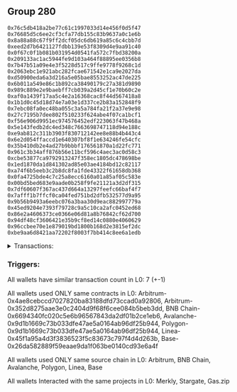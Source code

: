 ## Group 280

```0xc9b45ec2f4cf21b1b6eebe611a5689a276ab7470
0x76c5db418a2be77c61c1997033d14e456f0d5f47
0x76685d5c6ee2cf3cfa77db155c83b9637a0c1e6b
0x8a88a88c67f9ff2dcf05dc6db619a85c6c4cbb7d
0xeed2d7b6421127fdbb139e53f8309d4e9aa91c40
0x0f67c0f1b081b031954d0541fa572c7fbd38200a
0x209133ac1ac5944fe9d103a464f88895ee0356b8
0x7b47b51a09e4e3f5228d517c9ffe9778f9268c1d
0x2063ebc1e921abc282fcae671542e1ca9e2027da
0xd50900eda6a3d216a5e05bae8553252ac47de225
0x6b011a549e86c1b892ca38490179c27a381d9890
0x989c889e2e9baebff7cb039a2d45cf1e70b60c2e
0xaf0a1439f17aa5c4e2a16368cac8f44d567418a8
0x1b1d0c45d18d74e7a03e1d337ce2b83a152848f9
0x7ebc08fa0ec48ba055c3a5a784fa21f2a37e9e98
0x27c7195b7dee802f510233f624abe4f07ca1bcf1
0xf56e906d9951ec974576452edf223063f47b468a
0x5e143fedb2dc4ed348c7663698747118d94e188c
0xe9ab812c311b3903f830712142ee8e88b4b443c4
0x6e2d054ffaccd1e640307bf8f1e634246fe54cfc
0x35b410db2e4ad27b9bbbf176561870a1d22fc771
0x961c3b34aff876b56e11bcf596c4aec3ac0d58c3
0xcbe53877ca9792913247f358ec1805dc478698be
0x1ed1870da1d841302ad85e03ae4184bd12c82117
0xa74f6b5eeb3c2b8dc8fa1fde43322f61658db368
0x0fa4725bde4c7c25a8ecc6160a01a85af05c583e
0x00bd5bed683e9aade0b258f9fe21121a3d2df315
0x7df60607f367ac437d664a13297feefc66baf4f7
0x7afff1b7ffcf0ca04fed751bd2dfb532577d9a95
0x9b56b9493a6eebc076a3baa30d9eac882997779a
0x45ed9204e7393f79728c9a5c10ca2afc0452ed68
0x86e2a4606373ce0366e06d81a8b76842cf62d700
0x94df48cf3606421e35b9cf8ed14c0880e4060629
0x96ccbee70e1e879019bd1800b168d2e3815ef2dc
0xbe9aa6d8421aa72202f8003f7bb414c8ee6a1edb
```
<details>
<summary>Transactions:</summary>

Hashes: 

Wallet: 0xc9b45ec2f4cf21b1b6eebe611a5689a276ab7470

       Hash: 0x0b84de97edb6ef2c7709bb5bdb0a839f84753e969834abc644b70841ebfedb2d
         - source chain: Arbitrum
         - destination chain: Aptos
         - project: Merkly
         - contract: 0x4ae8cebccd7027820ba83188dfd73ccad0a92806
       Hash: 0x3995db66dd74969dd7a1255e5e8005ccd641019768c2aa4d5d951a39104aa0be
         - source chain: Arbitrum
         - destination chain: BNB Chain
         - project: Stargate
         - contract: 0x352d8275aae3e0c2404d9f68f6cee084b5beb3dd
         - value USD: 239.725526532
       Hash: 0x953741f7c8596f7c456a37a2690119a7911b8ad0feac88123776fcb4936c417c
         - source chain: BNB Chain
         - destination chain: Avalanche
         - project: Stargate
         - contract: 0x6694340fc020c5e6b96567843da2df01b2ce1eb6
         - value USD: 236.676534168
       Hash: 0x12faf5a5c83f25b5c759dad15e111599504be94020a324ec692a1c28140e5e12
         - source chain: Avalanche
         - destination chain: Polygon
         - project: Stargate
         - contract: 0x9d1b1669c73b033dfe47ae5a0164ab96df25b944
         - value USD: 233.696483711
       Hash: 0x179109533414acc1dce7991127a0bd0f4b06592fba46672cc0f0c039743f7340
         - source chain: Polygon
         - destination chain: Base
         - project: Stargate
         - contract: 0x9d1b1669c73b033dfe47ae5a0164ab96df25b944
         - value USD: 232.281449535
       Hash: 0x8014099acfdf176c67ce95c8cf487aa557f56af7005f5995f28512da41453723
         - source chain: Linea
         - destination chain: Base
         - project: Stargate
         - contract: 0x45f1a95a4d3f3836523f5c83673c797f4d4d263b
         - value USD: 43.435711846
       Hash: 0x138fcaa9ef1823e49fb0f8a6b11bc8bc77fee963311be3896177e3b4d40a41b3
         - source chain: Base
         - destination chain: Linea
         - project: Gas.zip
         - contract: 0x26da582889f59eaae9da1f063be0140cd93e6a4f
         - value USD: 2.112848142e-05
Wallet: 0x76c5db418a2be77c61c1997033d14e456f0d5f47

       Hash:0x3ca4e87145d55c2046fccbe70497b527bb9657d6845df08d2f9d8a0892589383
         - source chain: Arbitrum
         - destination chain: Aptos
         - project: Merkly
         - contract: 0x4ae8cebccd7027820ba83188dfd73ccad0a92806
       Hash:0x4a9d9bd0d9c89069c27eaf21eb2d78463c13ed92dc23314781cd60340e268dd3
         - source chain: Arbitrum
         - destination chain: BNB Chain
         - project: Stargate
         - contract: 0x352d8275aae3e0c2404d9f68f6cee084b5beb3dd
         - value USD: 242.813671685
       Hash:0x27d33d24b24afd288637fb9b478404ef7eaaca33206ed01e8038b9936ba34d79
         - source chain: BNB Chain
         - destination chain: Avalanche
         - project: Stargate
         - contract: 0x6694340fc020c5e6b96567843da2df01b2ce1eb6
         - value USD: 239.954105665
       Hash:0x7e7b544daa60bec21fdf24a8a51f2b743384ea67176b6f8d02947d8685a0ae6b
         - source chain: Avalanche
         - destination chain: Polygon
         - project: Stargate
         - contract: 0x9d1b1669c73b033dfe47ae5a0164ab96df25b944
         - value USD: 235.795824771
       Hash:0xcaf7949af43506a02ca3f8934af4055b2d51394d75ddab68873fe018b4374dd2
         - source chain: Polygon
         - destination chain: Base
         - project: Stargate
         - contract: 0x9d1b1669c73b033dfe47ae5a0164ab96df25b944
         - value USD: 235.326067615
       Hash:0x899d10be41ee2a4c5e0f7973bb4f20743a6dcc32c3bdd6fa29546c3ae8ab57d5
         - source chain: Linea
         - destination chain: Base
         - project: Stargate
         - contract: 0x45f1a95a4d3f3836523f5c83673c797f4d4d263b
         - value USD: 43.462960636
       Hash:0x239b72a786b53c489c274372909d7d9d76cb5a2d2706e38df7464e2111cf6064
         - source chain: Base
         - destination chain: Metis
         - project: Gas.zip
         - contract: 0x26da582889f59eaae9da1f063be0140cd93e6a4f
         - value USD: 2.314889803e-06
Wallet: 0x76685d5c6ee2cf3cfa77db155c83b9637a0c1e6b

       Hash:0x0380b31d440e2997c0eae1ee706b27ab2768beac05f1787babab3d240771430b
         - source chain: Arbitrum
         - destination chain: Aptos
         - project: Merkly
         - contract: 0x4ae8cebccd7027820ba83188dfd73ccad0a92806
       Hash:0xf944f6c5e443e731eea8e9718cfca07ce15956771c01f2c0439612eade4b6447
         - source chain: Arbitrum
         - destination chain: BNB Chain
         - project: Stargate
         - contract: 0x352d8275aae3e0c2404d9f68f6cee084b5beb3dd
         - value USD: 239.819646297
       Hash:0xaf5f05073d560069c1ffe7ff818d1784e13954c3f66c1b9d41267d85146d9131
         - source chain: BNB Chain
         - destination chain: Avalanche
         - project: Stargate
         - contract: 0x6694340fc020c5e6b96567843da2df01b2ce1eb6
         - value USD: 236.658604713
       Hash:0xae818a515e8ddc1cfa79fc9591081b597725a22c279ebb625b1682b34f5dc3f0
         - source chain: Avalanche
         - destination chain: Polygon
         - project: Stargate
         - contract: 0x9d1b1669c73b033dfe47ae5a0164ab96df25b944
         - value USD: 232.570495999
       Hash:0x57fb7bcf89ac7d49121310db526a793e8302bb86f7acab0bd3b10cc7ced8df7e
         - source chain: Polygon
         - destination chain: Base
         - project: Stargate
         - contract: 0x9d1b1669c73b033dfe47ae5a0164ab96df25b944
         - value USD: 231.969260308
       Hash:0x937f9542b8f3ad51bce407e69f3d9c44d45e38e9ddfd412131cfa7bd1ac51baf
         - source chain: Linea
         - destination chain: Base
         - project: Stargate
         - contract: 0x45f1a95a4d3f3836523f5c83673c797f4d4d263b
         - value USD: 40.389291019
       Hash:0xc91219ccc17e0f65cd86e96870a697bde1d44f511bb4c1c4073a1eeaa53d2754
         - source chain: Base
         - destination chain: Kava
         - project: Gas.zip
         - contract: 0x26da582889f59eaae9da1f063be0140cd93e6a4f
         - value USD: 3.61947755e-08
Wallet: 0x8a88a88c67f9ff2dcf05dc6db619a85c6c4cbb7d

       Hash:0x12cd0b2664e193d76e7f921007d9f98cc00dcba7712c9eb25036ef63b0f388e8
         - source chain: Arbitrum
         - destination chain: Aptos
         - project: Merkly
         - contract: 0x4ae8cebccd7027820ba83188dfd73ccad0a92806
       Hash:0xb047e87b1f09f731161a48a6239d693a261b06090caef7b5c09887cbc39495b9
         - source chain: Arbitrum
         - destination chain: BNB Chain
         - project: Stargate
         - contract: 0x352d8275aae3e0c2404d9f68f6cee084b5beb3dd
         - value USD: 259.212340544
       Hash:0xbac1f5b9e7c8add4c7c4a3eadd73e96ed825d11d28128e9485cc544721bad026
         - source chain: BNB Chain
         - destination chain: Avalanche
         - project: Stargate
         - contract: 0x6694340fc020c5e6b96567843da2df01b2ce1eb6
         - value USD: 256.055430845
       Hash:0xa0e989f9a741dc8793b720ca64ee3b7e637e30f407bb61efc8276f4b48423918
         - source chain: Avalanche
         - destination chain: Polygon
         - project: Stargate
         - contract: 0x9d1b1669c73b033dfe47ae5a0164ab96df25b944
         - value USD: 251.833124441
       Hash:0xf9e053d226185f373ae88997958156c8046e5cb459a82443c7d448d25a37b4ff
         - source chain: Polygon
         - destination chain: Base
         - project: Stargate
         - contract: 0x9d1b1669c73b033dfe47ae5a0164ab96df25b944
         - value USD: 251.541326465
       Hash:0xf97710557833fcb42f0dabf45027d766ebeae02a280d053f41bf5d268955c123
         - source chain: Linea
         - destination chain: Base
         - project: Stargate
         - contract: 0x45f1a95a4d3f3836523f5c83673c797f4d4d263b
         - value USD: 43.080785714
       Hash:0x67ec4ebc1786c60380d9f85087227da2b63961c21ef7df86b54e42d6e04a3f4c
         - source chain: Base
         - destination chain: Arbitrum
         - project: Gas.zip
         - contract: 0x26da582889f59eaae9da1f063be0140cd93e6a4f
         - value USD: 2.277914403e-05
Wallet: 0xeed2d7b6421127fdbb139e53f8309d4e9aa91c40

       Hash:0x870a66abfa29329768ff51b556564bc6ff5e1c92e018344c26caee1033f32575
         - source chain: Arbitrum
         - destination chain: Aptos
         - project: Merkly
         - contract: 0x4ae8cebccd7027820ba83188dfd73ccad0a92806
       Hash:0x6228d0c3bfae943924e9d7fad771b94465c3be5227b01d86168985b94c21c728
         - source chain: Arbitrum
         - destination chain: BNB Chain
         - project: Stargate
         - contract: 0x352d8275aae3e0c2404d9f68f6cee084b5beb3dd
         - value USD: 252.868723767
       Hash:0xd84c70a726bf3d079cc1c37523209749a68021703459939e8da2936f26c2ca76
         - source chain: BNB Chain
         - destination chain: Avalanche
         - project: Stargate
         - contract: 0x6694340fc020c5e6b96567843da2df01b2ce1eb6
         - value USD: 250.871275682
       Hash:0xe33a7df7c3f770d4b1818870d0767c985f668e05b79773fd3c4c90e8d034f3ba
         - source chain: Avalanche
         - destination chain: Polygon
         - project: Stargate
         - contract: 0x9d1b1669c73b033dfe47ae5a0164ab96df25b944
         - value USD: 246.097182433
       Hash:0x1af5dbb91b953859c5a1f8752b24d0e8fd6bdade64f0653db2b55c0f5b759ba1
         - source chain: Polygon
         - destination chain: Base
         - project: Stargate
         - contract: 0x9d1b1669c73b033dfe47ae5a0164ab96df25b944
         - value USD: 246.138025463
       Hash:0x6ced1e027651c30e2242a1ea36dad33f89bf7d59a55d0f410f2716a95ccda113
         - source chain: Linea
         - destination chain: Base
         - project: Stargate
         - contract: 0x45f1a95a4d3f3836523f5c83673c797f4d4d263b
         - value USD: 43.480759967
       Hash:0xb61e422cbf841b5187e870dff5075e747095b85dbc4f6cd10a0bc5e102e335bb
         - source chain: Base
         - destination chain: Kava
         - project: Gas.zip
         - contract: 0x26da582889f59eaae9da1f063be0140cd93e6a4f
         - value USD: 3.909761464e-08
Wallet: 0x0f67c0f1b081b031954d0541fa572c7fbd38200a

       Hash:0x7f8ef818d106cbaa6c29200f6270220f49a920f618b16ee1cf0033056a1f1690
         - source chain: Arbitrum
         - destination chain: Aptos
         - project: Merkly
         - contract: 0x4ae8cebccd7027820ba83188dfd73ccad0a92806
       Hash:0xdaaa02f27f59b5fd83bdee379fbaff2a6e7bc7d26935737bcc535cd3db3d8139
         - source chain: Arbitrum
         - destination chain: BNB Chain
         - project: Stargate
         - contract: 0x352d8275aae3e0c2404d9f68f6cee084b5beb3dd
         - value USD: 242.664223282
       Hash:0x316f0c695e3b71b33fd62c913a1f5e502a94db36db1e7f5282e129efbcc451e5
         - source chain: BNB Chain
         - destination chain: Avalanche
         - project: Stargate
         - contract: 0x6694340fc020c5e6b96567843da2df01b2ce1eb6
         - value USD: 241.092709525
       Hash:0xa219acd29e4bcda100777f5a2dc9e006d3bda3a9763e49622e3272e3c74ce172
         - source chain: Avalanche
         - destination chain: Polygon
         - project: Stargate
         - contract: 0x9d1b1669c73b033dfe47ae5a0164ab96df25b944
         - value USD: 236.659217037
       Hash:0xe8fc3bad593772bbe28d9c93ff186cad7e174e4093bbd226a0d76ba7103a978c
         - source chain: Polygon
         - destination chain: Base
         - project: Stargate
         - contract: 0x9d1b1669c73b033dfe47ae5a0164ab96df25b944
         - value USD: 236.94721024
       Hash:0xd3556918176c614e2c76fa368226007ddf26ee4e9c9b69b18343eeb072478d75
         - source chain: Linea
         - destination chain: Base
         - project: Stargate
         - contract: 0x45f1a95a4d3f3836523f5c83673c797f4d4d263b
         - value USD: 43.671729967
       Hash:0x40297a68ce8a02f2dcb9580e2a8239c419c39e5540647236665ff05572a91eab
         - source chain: Base
         - destination chain: Scroll
         - project: Gas.zip
         - contract: 0x26da582889f59eaae9da1f063be0140cd93e6a4f
         - value USD: 0.0001059725396
Wallet: 0x209133ac1ac5944fe9d103a464f88895ee0356b8

       Hash:0x86dcffda8b8af7bc3d4e4a8fac93953323825f8706eac325c395e37e5a1282d8
         - source chain: Arbitrum
         - destination chain: Aptos
         - project: Merkly
         - contract: 0x4ae8cebccd7027820ba83188dfd73ccad0a92806
       Hash:0x70425a2059a7f8d29bee57180784017cd1260cd5eee49b578f7fa91d5474ecdf
         - source chain: Arbitrum
         - destination chain: BNB Chain
         - project: Stargate
         - contract: 0x352d8275aae3e0c2404d9f68f6cee084b5beb3dd
         - value USD: 259.055091729
       Hash:0x41723c0c9cb5e4f77d21c71020971086a30451f78674c3d87b586158d72fefff
         - source chain: BNB Chain
         - destination chain: Avalanche
         - project: Stargate
         - contract: 0x6694340fc020c5e6b96567843da2df01b2ce1eb6
         - value USD: 257.541848727
       Hash:0xe45f90a471eaa6be9c52dc9db94c274acb8e8327f381f7d27a696cbecfd895f9
         - source chain: Avalanche
         - destination chain: Polygon
         - project: Stargate
         - contract: 0x9d1b1669c73b033dfe47ae5a0164ab96df25b944
         - value USD: 253.40802635
       Hash:0xb34858727c71211c3e052cde01761af72303006797d27e2ff63dd12bce96fc1c
         - source chain: Polygon
         - destination chain: Base
         - project: Stargate
         - contract: 0x9d1b1669c73b033dfe47ae5a0164ab96df25b944
         - value USD: 254.077344348
       Hash:0x10f81c7306e5024f7d88ab39d96dcc4ff1be55b21b1a35825884906c761d1fa9
         - source chain: Linea
         - destination chain: Base
         - project: Stargate
         - contract: 0x45f1a95a4d3f3836523f5c83673c797f4d4d263b
         - value USD: 40.139714279
       Hash:0xb98218ffd3a767cb668f7ace5bb440964508e9e4b3fdd48ff0d76c4f9183dccd
         - source chain: Base
         - destination chain: Scroll
         - project: Gas.zip
         - contract: 0x26da582889f59eaae9da1f063be0140cd93e6a4f
         - value USD: 4.288164037e-05
Wallet: 0x7b47b51a09e4e3f5228d517c9ffe9778f9268c1d

       Hash:0x7249c6955d5076fdc5feef15b4f5dd2281f944b8c9a1307305c37271bdf7bf84
         - source chain: Arbitrum
         - destination chain: Aptos
         - project: Merkly
         - contract: 0x4ae8cebccd7027820ba83188dfd73ccad0a92806
       Hash:0x7153a50dd9768f90de3827170ee7c617e1b6e6f8ab0a7929511dd7fd1951136f
         - source chain: Arbitrum
         - destination chain: BNB Chain
         - project: Stargate
         - contract: 0x352d8275aae3e0c2404d9f68f6cee084b5beb3dd
         - value USD: 248.713911603
       Hash:0xc0d00016b8993de83dc4968a658eb6ab9e10883ad6290782c47c03d65d9831fb
         - source chain: BNB Chain
         - destination chain: Avalanche
         - project: Stargate
         - contract: 0x6694340fc020c5e6b96567843da2df01b2ce1eb6
         - value USD: 247.561851931
       Hash:0x985db31a094273ed5375c8d758fc68cb966264ef630a62feb110a3a4883fb868
         - source chain: Avalanche
         - destination chain: Polygon
         - project: Stargate
         - contract: 0x9d1b1669c73b033dfe47ae5a0164ab96df25b944
         - value USD: 241.942756053
       Hash:0x2a6700570170c168983efd11c96b0a0727771561848c9dc560ecda27fd00cb2e
         - source chain: Polygon
         - destination chain: Base
         - project: Stargate
         - contract: 0x9d1b1669c73b033dfe47ae5a0164ab96df25b944
         - value USD: 242.763192314
       Hash:0x31f3839c9ccc52c27f4ee1cff9e9cce17caf50e50e7886e9e23f0f5e642b15e2
         - source chain: Linea
         - destination chain: Base
         - project: Stargate
         - contract: 0x45f1a95a4d3f3836523f5c83673c797f4d4d263b
         - value USD: 42.864861063
       Hash:0x92b3fd7256f6b8d82579c89e69ee38d1e3202a9f22aad30e3e48c9cd0718f5e1
         - source chain: Base
         - destination chain: Linea
         - project: Gas.zip
         - contract: 0x26da582889f59eaae9da1f063be0140cd93e6a4f
         - value USD: 7.388836494e-05
Wallet: 0x2063ebc1e921abc282fcae671542e1ca9e2027da

       Hash:0x94c9a9fc636c4d8bc2e3209eb176e16b62342a8f725b92f4ecb93abe34d009a8
         - source chain: Arbitrum
         - destination chain: Aptos
         - project: Merkly
         - contract: 0x4ae8cebccd7027820ba83188dfd73ccad0a92806
       Hash:0x7a6fd28a48096596546d88d4935f0cf2aa44a488e4c7eaa95226f8a1b2742f88
         - source chain: Arbitrum
         - destination chain: BNB Chain
         - project: Stargate
         - contract: 0x352d8275aae3e0c2404d9f68f6cee084b5beb3dd
         - value USD: 242.36648509
       Hash:0xba11e681258d77795748b7dd485ff15dd490a8465c9ecfadb063c4165d1e257c
         - source chain: BNB Chain
         - destination chain: Avalanche
         - project: Stargate
         - contract: 0x6694340fc020c5e6b96567843da2df01b2ce1eb6
         - value USD: 241.183441705
       Hash:0x809a278b2b779a95dcf81fee0221934c3ff4b8717b663f3345e296f8b7ab9d4a
         - source chain: Avalanche
         - destination chain: Polygon
         - project: Stargate
         - contract: 0x9d1b1669c73b033dfe47ae5a0164ab96df25b944
         - value USD: 236.545004422
       Hash:0xf7d0346c07a2e5a46b6f546abacfaa50d5b493caef1baafacd28d32d910dd2b8
         - source chain: Polygon
         - destination chain: Base
         - project: Stargate
         - contract: 0x9d1b1669c73b033dfe47ae5a0164ab96df25b944
         - value USD: 237.043033349
       Hash:0xb7ae86985edd8b07fc8a74ec0872ca639bd3ffe6f803cf557f6f6047458fa6fc
         - source chain: Linea
         - destination chain: Base
         - project: Stargate
         - contract: 0x45f1a95a4d3f3836523f5c83673c797f4d4d263b
         - value USD: 41.326458141
       Hash:0xe4935c3c10d823e69e83977bbbf10eb0a6ade39a843813c640a6fd19613a289c
         - source chain: Base
         - destination chain: Metis
         - project: Gas.zip
         - contract: 0x26da582889f59eaae9da1f063be0140cd93e6a4f
         - value USD: 3.228111741e-06
Wallet: 0xd50900eda6a3d216a5e05bae8553252ac47de225

       Hash:0x5399a631cef8cd8ca7a7e3bc7eb6fb3d98eaf55fedc75e2f84918975410baf37
         - source chain: Arbitrum
         - destination chain: Aptos
         - project: Merkly
         - contract: 0x4ae8cebccd7027820ba83188dfd73ccad0a92806
       Hash:0x3b94463b3ac73b584714c768b79555d94e1fa4ad851d0f6724e2f0d19dc8bb0e
         - source chain: Arbitrum
         - destination chain: BNB Chain
         - project: Stargate
         - contract: 0x352d8275aae3e0c2404d9f68f6cee084b5beb3dd
         - value USD: 261.13265026
       Hash:0x1d7cbea00a232a1f7a4c3345f6cdb5390395717f3fb548a629f2b0e4bb2972ed
         - source chain: BNB Chain
         - destination chain: Avalanche
         - project: Stargate
         - contract: 0x6694340fc020c5e6b96567843da2df01b2ce1eb6
         - value USD: 260.342754308
       Hash:0x87b34642ac5852c2901c1b016fc22b87498189fa253c8338e8340d89a04e73be
         - source chain: Avalanche
         - destination chain: Polygon
         - project: Stargate
         - contract: 0x9d1b1669c73b033dfe47ae5a0164ab96df25b944
         - value USD: 255.465278923
       Hash:0xe5b5638678b3d04b9b88f1166a0af382ca3fe9f62de0d793d70903ba7173b168
         - source chain: Polygon
         - destination chain: Base
         - project: Stargate
         - contract: 0x9d1b1669c73b033dfe47ae5a0164ab96df25b944
         - value USD: 256.614771454
       Hash:0x65c136a587391b4f71be3de8668e8ca6ab9c0bf40ef1c1e2fc166c966b553292
         - source chain: Linea
         - destination chain: Base
         - project: Stargate
         - contract: 0x45f1a95a4d3f3836523f5c83673c797f4d4d263b
         - value USD: 44.829170079
       Hash:0xab85d55df7fbe58e20ba16d5bb3e2ca18d88ce2f6b64ef76b66c1ceb6158e691
         - source chain: Base
         - destination chain: Metis
         - project: Gas.zip
         - contract: 0x26da582889f59eaae9da1f063be0140cd93e6a4f
         - value USD: 6.595066997e-07
Wallet: 0x6b011a549e86c1b892ca38490179c27a381d9890

       Hash:0x2fed9f3fb0ffb0f6ad35b175a1f263afbc57c8596c5e99257b588033f0c96bca
         - source chain: Arbitrum
         - destination chain: Aptos
         - project: Merkly
         - contract: 0x4ae8cebccd7027820ba83188dfd73ccad0a92806
       Hash:0x8bf3421e516df55e7063bdef6040a84ae0f6931a32f24434527801c5af7e1434
         - source chain: Arbitrum
         - destination chain: BNB Chain
         - project: Stargate
         - contract: 0x352d8275aae3e0c2404d9f68f6cee084b5beb3dd
         - value USD: 265.675246732
       Hash:0x6f8c482f0b88064621428a12a83babeead471cd6fcf277d4270ea60ce6166c9c
         - source chain: BNB Chain
         - destination chain: Avalanche
         - project: Stargate
         - contract: 0x6694340fc020c5e6b96567843da2df01b2ce1eb6
         - value USD: 264.941617919
       Hash:0x5638dd586bdce7af1f6b3d700946f8498dccc6921a3661189210859b64412a5f
         - source chain: Avalanche
         - destination chain: Polygon
         - project: Stargate
         - contract: 0x9d1b1669c73b033dfe47ae5a0164ab96df25b944
         - value USD: 259.606911716
       Hash:0x4c794920087f94d0c85df245c4ac11b895295d8bf0500814c1f3e79786317f9b
         - source chain: Polygon
         - destination chain: Base
         - project: Stargate
         - contract: 0x9d1b1669c73b033dfe47ae5a0164ab96df25b944
         - value USD: 260.564069186
       Hash:0x902cd04b8b10b4071ab6c3f49851287ab70530a9c45397522c5a7f2310c509e7
         - source chain: Linea
         - destination chain: Base
         - project: Stargate
         - contract: 0x45f1a95a4d3f3836523f5c83673c797f4d4d263b
         - value USD: 42.899898298
       Hash:0xb60702824f4ce5277b72fb529dbca4c95112e59f52d44e2434238444d45d32ec
         - source chain: Base
         - destination chain: Scroll
         - project: Gas.zip
         - contract: 0x26da582889f59eaae9da1f063be0140cd93e6a4f
         - value USD: 1.913180878e-05
Wallet: 0x989c889e2e9baebff7cb039a2d45cf1e70b60c2e

       Hash:0x88025856fe22ab4ec343a8da96b34eec6687e3eaf8f794a3895c0967b6c9e624
         - source chain: Arbitrum
         - destination chain: Aptos
         - project: Merkly
         - contract: 0x4ae8cebccd7027820ba83188dfd73ccad0a92806
       Hash:0xe78e808e845fec08fea0858dff273ee4b4f11c80282386c364656eb96049c09f
         - source chain: Arbitrum
         - destination chain: BNB Chain
         - project: Stargate
         - contract: 0x352d8275aae3e0c2404d9f68f6cee084b5beb3dd
         - value USD: 266.21002026
       Hash:0x0883e7e23a39918a97a68f7d65bdec8b68237ce113db2ae75afd772848fce3cc
         - source chain: BNB Chain
         - destination chain: Avalanche
         - project: Stargate
         - contract: 0x6694340fc020c5e6b96567843da2df01b2ce1eb6
         - value USD: 265.724217465
       Hash:0x51012b18da90b1c48c0fbecf8f0f3909a9c0df3d9eb972de6bb812bc9d661d23
         - source chain: Avalanche
         - destination chain: Polygon
         - project: Stargate
         - contract: 0x9d1b1669c73b033dfe47ae5a0164ab96df25b944
         - value USD: 260.358347589
       Hash:0x666355b99d61f9c16186d828995e4c25f1bdf3f99e0aa2ce4f6dba2b639fbdde
         - source chain: Polygon
         - destination chain: Base
         - project: Stargate
         - contract: 0x9d1b1669c73b033dfe47ae5a0164ab96df25b944
         - value USD: 261.324288059
       Hash:0x8623f26d38940cf6e58f98cddbb6e63a6ddfb87581c0971a35376203829806cf
         - source chain: Linea
         - destination chain: Base
         - project: Stargate
         - contract: 0x45f1a95a4d3f3836523f5c83673c797f4d4d263b
         - value USD: 40.485479424
       Hash:0x4344a717094287f2a49fcc8b818e97b78bbfabeb8b733010156f1c7b1b679902
         - source chain: Base
         - destination chain: Arbitrum
         - project: Gas.zip
         - contract: 0x26da582889f59eaae9da1f063be0140cd93e6a4f
         - value USD: 9.466946759e-05
Wallet: 0xaf0a1439f17aa5c4e2a16368cac8f44d567418a8

       Hash:0xeba2b1ec9d006fb6a90818297b2cc5e70816520f44c67949a6d41bc21faec57c
         - source chain: Arbitrum
         - destination chain: Aptos
         - project: Merkly
         - contract: 0x4ae8cebccd7027820ba83188dfd73ccad0a92806
       Hash:0x9a4899e5cd7e131680d2f71da452c054c9cce26feffe8920bef4fc357f2bacbb
         - source chain: Arbitrum
         - destination chain: BNB Chain
         - project: Stargate
         - contract: 0x352d8275aae3e0c2404d9f68f6cee084b5beb3dd
         - value USD: 252.104316447
       Hash:0x800fef6221a84b555e0b1c35c6653d894787c175c654e80f45e87b09d3c8f97b
         - source chain: BNB Chain
         - destination chain: Avalanche
         - project: Stargate
         - contract: 0x6694340fc020c5e6b96567843da2df01b2ce1eb6
         - value USD: 251.139295581
       Hash:0xfb4aee4c2ee2e39cc959349544f7243fb5f9d6c48bcb05bd585c90ba180f34cb
         - source chain: Avalanche
         - destination chain: Polygon
         - project: Stargate
         - contract: 0x9d1b1669c73b033dfe47ae5a0164ab96df25b944
         - value USD: 246.404865331
       Hash:0xe29113605daf1e8bd6e16d61d43096d52c410649060006abdd5904b56c1d0275
         - source chain: Polygon
         - destination chain: Base
         - project: Stargate
         - contract: 0x9d1b1669c73b033dfe47ae5a0164ab96df25b944
         - value USD: 247.2480885
       Hash:0x3d50ec61f1c1fd066e373f840ebf9e48833eeeea1a8eeb189895b0afa0cb3485
         - source chain: Linea
         - destination chain: Base
         - project: Stargate
         - contract: 0x45f1a95a4d3f3836523f5c83673c797f4d4d263b
         - value USD: 42.616726284
       Hash:0xeebf39ee593678252f814598172ea18a2e38f9d347ac125edcb3288acef83142
         - source chain: Base
         - destination chain: Arbitrum
         - project: Gas.zip
         - contract: 0x26da582889f59eaae9da1f063be0140cd93e6a4f
         - value USD: 5.871486143e-05
Wallet: 0x1b1d0c45d18d74e7a03e1d337ce2b83a152848f9

       Hash:0x2f1d00099aaea3e4931c6b404861f73341f3984f1eb531cc18c86d04925e3781
         - source chain: Arbitrum
         - destination chain: Aptos
         - project: Merkly
         - contract: 0x4ae8cebccd7027820ba83188dfd73ccad0a92806
       Hash:0x9db9f337b21768b4dbcdb564382bd8cf573a13cd5143572cc7fa523d9efcb837
         - source chain: Arbitrum
         - destination chain: BNB Chain
         - project: Stargate
         - contract: 0x352d8275aae3e0c2404d9f68f6cee084b5beb3dd
         - value USD: 255.480032166
       Hash:0x9f6dba163ef2c84004ab3b44a2ab5d0fc6b9768a3c6c42c137a9e7daf56e2c9b
         - source chain: BNB Chain
         - destination chain: Avalanche
         - project: Stargate
         - contract: 0x6694340fc020c5e6b96567843da2df01b2ce1eb6
         - value USD: 254.523145917
       Hash:0x22407728314cd9bdf7fe2b01ce4af924ef5c201f3e0d2bc102d57bdd2c0e8935
         - source chain: Avalanche
         - destination chain: Polygon
         - project: Stargate
         - contract: 0x9d1b1669c73b033dfe47ae5a0164ab96df25b944
         - value USD: 250.088307127
       Hash:0x8eac94535aabf5f39eb1ae75e71627ef945008348575fd5e25bea11d5a7e4c0d
         - source chain: Polygon
         - destination chain: Base
         - project: Stargate
         - contract: 0x9d1b1669c73b033dfe47ae5a0164ab96df25b944
         - value USD: 250.441161989
       Hash:0x40489aa1c0d4be6c0061ce3041ecb840fa0666d46febf06079ad9e81fed0fdfd
         - source chain: Linea
         - destination chain: Base
         - project: Stargate
         - contract: 0x45f1a95a4d3f3836523f5c83673c797f4d4d263b
         - value USD: 43.712764381
       Hash:0x0844b054a747671972c7157a065a15ad2875ecfd6f0ac1d30974646c7da2082e
         - source chain: Base
         - destination chain: Arbitrum
         - project: Gas.zip
         - contract: 0x26da582889f59eaae9da1f063be0140cd93e6a4f
         - value USD: 0.000160641222
Wallet: 0x7ebc08fa0ec48ba055c3a5a784fa21f2a37e9e98

       Hash:0x1f801713c9477546c260ce49b34e51b657fc00e5d7a348cc8620ca4252415c2b
         - source chain: Arbitrum
         - destination chain: Aptos
         - project: Merkly
         - contract: 0x4ae8cebccd7027820ba83188dfd73ccad0a92806
       Hash:0x1aa2af48d1cc03db8f1ebab8837559719412f820ca25ce322080753dc4a2cdea
         - source chain: Arbitrum
         - destination chain: BNB Chain
         - project: Stargate
         - contract: 0x352d8275aae3e0c2404d9f68f6cee084b5beb3dd
         - value USD: 244.042341933
       Hash:0x3341ae1c7651bbceb1486a85206faa68c7f8416f799c7fd320463f2d1160a5d7
         - source chain: BNB Chain
         - destination chain: Avalanche
         - project: Stargate
         - contract: 0x6694340fc020c5e6b96567843da2df01b2ce1eb6
         - value USD: 242.698689101
       Hash:0xebf4b4bdb64a5814f33d98139955bb9be79fce0efe94c0fd1dc957f330787fcf
         - source chain: Avalanche
         - destination chain: Polygon
         - project: Stargate
         - contract: 0x9d1b1669c73b033dfe47ae5a0164ab96df25b944
         - value USD: 238.682148446
       Hash:0x22a96f9ac5027d06a5a5c3e7f0c232f17d5f746bd6a1907745712709e33bc657
         - source chain: Polygon
         - destination chain: Base
         - project: Stargate
         - contract: 0x9d1b1669c73b033dfe47ae5a0164ab96df25b944
         - value USD: 239.279014923
       Hash:0x7577db4af2cd53f2770962402bdffb47ed298c4f0cca55ac003ec3fbacf71064
         - source chain: Linea
         - destination chain: Base
         - project: Stargate
         - contract: 0x45f1a95a4d3f3836523f5c83673c797f4d4d263b
         - value USD: 42.609315123
       Hash:0x834245791ca678b637331f46d5394414a1b9fcd4267aa629bd89b7d1c83bc931
         - source chain: Base
         - destination chain: Zora
         - project: Gas.zip
         - contract: 0x26da582889f59eaae9da1f063be0140cd93e6a4f
         - value USD: 5.541627371e-05
Wallet: 0x27c7195b7dee802f510233f624abe4f07ca1bcf1

       Hash:0xe2f6b27c589a5f3f10a6ece086e583e197d2a206d4974e53798dd036f7fd2946
         - source chain: Arbitrum
         - destination chain: Aptos
         - project: Merkly
         - contract: 0x4ae8cebccd7027820ba83188dfd73ccad0a92806
       Hash:0xf8746ad70a97e91ec3529819b5448a131752a53edf0368a035704a2af27de1ca
         - source chain: Arbitrum
         - destination chain: BNB Chain
         - project: Stargate
         - contract: 0x352d8275aae3e0c2404d9f68f6cee084b5beb3dd
         - value USD: 242.612113575
       Hash:0x5c0e09ed577d1ac7268c6be3493cf2801ad0f97f2ba7065f2deb951579d0a327
         - source chain: BNB Chain
         - destination chain: Avalanche
         - project: Stargate
         - contract: 0x6694340fc020c5e6b96567843da2df01b2ce1eb6
         - value USD: 240.916128745
       Hash:0x342bc3d7b73fd7627f5c53d164fa923067dcfb545cc11ad0fea0e89d745b932b
         - source chain: Avalanche
         - destination chain: Polygon
         - project: Stargate
         - contract: 0x9d1b1669c73b033dfe47ae5a0164ab96df25b944
         - value USD: 236.453095117
       Hash:0x1eaf49ffbcca54245cd2a82bcca5501252dac6e7b5fdf5e1fd696a99bb1e32e4
         - source chain: Polygon
         - destination chain: Base
         - project: Stargate
         - contract: 0x9d1b1669c73b033dfe47ae5a0164ab96df25b944
         - value USD: 237.531308341
       Hash:0x71b39a7ec523f70907bef79a590cf0257fc048664786b842e374aae20615e4e5
         - source chain: Linea
         - destination chain: Base
         - project: Stargate
         - contract: 0x45f1a95a4d3f3836523f5c83673c797f4d4d263b
         - value USD: 42.708177913
       Hash:0xa86059cd1ca0501868a0e8c70f4531ce99483f2041f9f07e3b145287f8b4da77
         - source chain: Base
         - destination chain: Metis
         - project: Gas.zip
         - contract: 0x26da582889f59eaae9da1f063be0140cd93e6a4f
         - value USD: 2.173262929e-06
Wallet: 0xf56e906d9951ec974576452edf223063f47b468a

       Hash:0xce8e403ddc4a9c7cf6199b0027fbf7f330fd8f96a4badb152a612c3f6607118b
         - source chain: Arbitrum
         - destination chain: Aptos
         - project: Merkly
         - contract: 0x4ae8cebccd7027820ba83188dfd73ccad0a92806
       Hash:0xaab196b06bf7ab4c6a4653e097052ed0f90bda6f148bb089e29271e91ab94cf2
         - source chain: Arbitrum
         - destination chain: BNB Chain
         - project: Stargate
         - contract: 0x352d8275aae3e0c2404d9f68f6cee084b5beb3dd
         - value USD: 250.573795373
       Hash:0x95700d89fcbf989d5fd02471cc32224358552412409c329309574c02feebcea9
         - source chain: BNB Chain
         - destination chain: Avalanche
         - project: Stargate
         - contract: 0x6694340fc020c5e6b96567843da2df01b2ce1eb6
         - value USD: 248.135523485
       Hash:0x8cfe21ccdd9563c8a8716e84a5843cad1648df27c7188acf26819eea327e82f6
         - source chain: Avalanche
         - destination chain: Polygon
         - project: Stargate
         - contract: 0x9d1b1669c73b033dfe47ae5a0164ab96df25b944
         - value USD: 243.914605077
       Hash:0x6d68e5a4f456ff637aa831291a64c5751fef8b0aefebe161693503e409325a17
         - source chain: Polygon
         - destination chain: Base
         - project: Stargate
         - contract: 0x9d1b1669c73b033dfe47ae5a0164ab96df25b944
         - value USD: 244.938791366
       Hash:0xf85cb21af08761919a1e214b3c5bddd86900b4bba088ed9170e345325539041d
         - source chain: Linea
         - destination chain: Base
         - project: Stargate
         - contract: 0x45f1a95a4d3f3836523f5c83673c797f4d4d263b
         - value USD: 40.196091046
       Hash:0x06be40de452fdf4b8aee91901fb7b49c9e14d6a625e8f1d682699bcb69326ebf
         - source chain: Base
         - destination chain: Kava
         - project: Gas.zip
         - contract: 0x26da582889f59eaae9da1f063be0140cd93e6a4f
         - value USD: 9.244247277e-09
Wallet: 0x5e143fedb2dc4ed348c7663698747118d94e188c

       Hash:0xd888a94f0ab6cc20febab593ad0d38894b04f415c05e366620ac4c00ceabc770
         - source chain: Arbitrum
         - destination chain: Aptos
         - project: Merkly
         - contract: 0x4ae8cebccd7027820ba83188dfd73ccad0a92806
       Hash:0xe96ce92d269725c7463ddb0ae94a518137ca7bd021a8ff09fdb51e71ec2f2acb
         - source chain: Arbitrum
         - destination chain: BNB Chain
         - project: Stargate
         - contract: 0x352d8275aae3e0c2404d9f68f6cee084b5beb3dd
         - value USD: 261.897430457
       Hash:0x0a9e23e87205e362ca84aca0d5fd910b8be1f65ef4c9516f6499d376aec4f196
         - source chain: BNB Chain
         - destination chain: Avalanche
         - project: Stargate
         - contract: 0x6694340fc020c5e6b96567843da2df01b2ce1eb6
         - value USD: 260.343535241
       Hash:0xdf8e109fd50b8980af36c530e33d9b39b2a0835f9b7cca405472e5dc24ed6bd3
         - source chain: Avalanche
         - destination chain: Polygon
         - project: Stargate
         - contract: 0x9d1b1669c73b033dfe47ae5a0164ab96df25b944
         - value USD: 258.15321801
       Hash:0xb96cefeaee1693cc0fcdd04a72b45f2d0a785b6c74dc55cc60af2544098f2e8f
         - source chain: Polygon
         - destination chain: Base
         - project: Stargate
         - contract: 0x9d1b1669c73b033dfe47ae5a0164ab96df25b944
         - value USD: 257.000407262
       Hash:0xdf97b0fd5f57cf2ba73ffd7fa68a4cd1af4be979aba0b459fc41042ba1b1ce5d
         - source chain: Linea
         - destination chain: Base
         - project: Stargate
         - contract: 0x45f1a95a4d3f3836523f5c83673c797f4d4d263b
         - value USD: 44.095867684
       Hash:0x28428cf313bac07c7aa2ce0b893b6c72169e0484434c1b2a31cb0e418391ffb2
         - source chain: Base
         - destination chain: Linea
         - project: Gas.zip
         - contract: 0x26da582889f59eaae9da1f063be0140cd93e6a4f
         - value USD: 6.050770443e-05
Wallet: 0xe9ab812c311b3903f830712142ee8e88b4b443c4

       Hash:0x351d7e524c08df382ba91b0a874fb2b3f123b6e3e016671da0aac9799a01a716
         - source chain: Arbitrum
         - destination chain: Aptos
         - project: Merkly
         - contract: 0x4ae8cebccd7027820ba83188dfd73ccad0a92806
       Hash:0x340be6525d996f5a7531eef75bc0348b50fbd8fd1a47721fa1581853b3c7322e
         - source chain: Arbitrum
         - destination chain: BNB Chain
         - project: Stargate
         - contract: 0x352d8275aae3e0c2404d9f68f6cee084b5beb3dd
         - value USD: 244.608318105
       Hash:0x8366fabc9f700337dfa7f69fa3ecf4191e62c05d9c1ed6e33eeaa2337bb990b5
         - source chain: BNB Chain
         - destination chain: Avalanche
         - project: Stargate
         - contract: 0x6694340fc020c5e6b96567843da2df01b2ce1eb6
         - value USD: 242.200592034
       Hash:0x1c6e4570645b8dad4c13b7de70f3153900a4aeae233bafcce812f3a9ee245961
         - source chain: Avalanche
         - destination chain: Polygon
         - project: Stargate
         - contract: 0x9d1b1669c73b033dfe47ae5a0164ab96df25b944
         - value USD: 237.714414161
       Hash:0x8ad97ede854620679a9a7d2fcc3ef5a9063b53ae56b7696a449a5d3809cada90
         - source chain: Polygon
         - destination chain: Base
         - project: Stargate
         - contract: 0x9d1b1669c73b033dfe47ae5a0164ab96df25b944
         - value USD: 238.215315197
       Hash:0x67d6d067cdf33103e6b09d7c04c0a17130ad448770c13da9fef3f7b084668f39
         - source chain: Linea
         - destination chain: Base
         - project: Stargate
         - contract: 0x45f1a95a4d3f3836523f5c83673c797f4d4d263b
         - value USD: 42.909378883
       Hash:0xd539d85b136f3f1efd69ab6fc396d0ad8b26faee054d320e53f5ba5f8b7dba89
         - source chain: Base
         - destination chain: Kava
         - project: Gas.zip
         - contract: 0x26da582889f59eaae9da1f063be0140cd93e6a4f
         - value USD: 1.768074479e-08
Wallet: 0x6e2d054ffaccd1e640307bf8f1e634246fe54cfc

       Hash:0xaccfcafa26ba71a32ec95908e8450ced53b066518f444118a9414927679b8ddf
         - source chain: Arbitrum
         - destination chain: Aptos
         - project: Merkly
         - contract: 0x4ae8cebccd7027820ba83188dfd73ccad0a92806
       Hash:0x9127c6c407c4a587c18a9cba4407ae7c6853c20ed13e7009ec01ea20d4fbdd9a
         - source chain: Arbitrum
         - destination chain: BNB Chain
         - project: Stargate
         - contract: 0x352d8275aae3e0c2404d9f68f6cee084b5beb3dd
         - value USD: 256.036822386
       Hash:0x154f21cd1232dccc9c4dc97418d7dd13609f8187a19da4d413d81760d0fa450c
         - source chain: BNB Chain
         - destination chain: Avalanche
         - project: Stargate
         - contract: 0x6694340fc020c5e6b96567843da2df01b2ce1eb6
         - value USD: 253.575402606
       Hash:0xff1774de6c9a51e51f09e2a41317028d6102874a058fbd5917363ec583db6f96
         - source chain: Avalanche
         - destination chain: Polygon
         - project: Stargate
         - contract: 0x9d1b1669c73b033dfe47ae5a0164ab96df25b944
         - value USD: 249.089830444
       Hash:0x4e22e019e1d4308b04275113b2fdd262cfcc71eebe4fbe1209654e5b668ffa91
         - source chain: Polygon
         - destination chain: Base
         - project: Stargate
         - contract: 0x9d1b1669c73b033dfe47ae5a0164ab96df25b944
         - value USD: 250.129826897
       Hash:0x2825a5e021c94ec6dbca927bb33a9ce255d3b289dace453968fe14d86114b8f9
         - source chain: Linea
         - destination chain: Base
         - project: Stargate
         - contract: 0x45f1a95a4d3f3836523f5c83673c797f4d4d263b
         - value USD: 42.788203394
       Hash:0x95ff3905cc79c4337d5a53f2f7e3e375b889fad0276ca2b3101f48becce8941c
         - source chain: Base
         - destination chain: Arbitrum
         - project: Gas.zip
         - contract: 0x26da582889f59eaae9da1f063be0140cd93e6a4f
         - value USD: 0.0001203577164
Wallet: 0x35b410db2e4ad27b9bbbf176561870a1d22fc771

       Hash:0x53c2aaedd1ce40380f90b04d54426311be997663a0e2b0d843da4a7549c6994a
         - source chain: Arbitrum
         - destination chain: Aptos
         - project: Merkly
         - contract: 0x4ae8cebccd7027820ba83188dfd73ccad0a92806
       Hash:0x618f8701aaeb26e44251de7ceab75d82221a9abe43e80de6c9e734b547fd8afb
         - source chain: Arbitrum
         - destination chain: BNB Chain
         - project: Stargate
         - contract: 0x352d8275aae3e0c2404d9f68f6cee084b5beb3dd
         - value USD: 257.473785509
       Hash:0xeb0d373ff88b65cc6283d2dc219b4babe47931afe53160c496ad0e6730d5df17
         - source chain: BNB Chain
         - destination chain: Avalanche
         - project: Stargate
         - contract: 0x6694340fc020c5e6b96567843da2df01b2ce1eb6
         - value USD: 255.423355326
       Hash:0xf2cd714126789bcf3c4b91e89bcf9ac979b8b23f4e12e6ae6366b694886d95ee
         - source chain: Avalanche
         - destination chain: Polygon
         - project: Stargate
         - contract: 0x9d1b1669c73b033dfe47ae5a0164ab96df25b944
         - value USD: 251.140104424
       Hash:0x2f68ecd18c70dda4ffff706b37d9cd1f45c88c13e92a60d7b32bee9dda6c1538
         - source chain: Polygon
         - destination chain: Base
         - project: Stargate
         - contract: 0x9d1b1669c73b033dfe47ae5a0164ab96df25b944
         - value USD: 252.149099299
       Hash:0x3c37c7f0a7b3c829df1962dc3e76b2a80c2ec650618389b1871efe9f5ed4d669
         - source chain: Linea
         - destination chain: Base
         - project: Stargate
         - contract: 0x45f1a95a4d3f3836523f5c83673c797f4d4d263b
         - value USD: 40.307714206
       Hash:0xfbabcae0f61a0ecd853d4bf1aa62b8aa0588f1a0da27a13f9e92c863a0cc6536
         - source chain: Base
         - destination chain: Zora
         - project: Gas.zip
         - contract: 0x26da582889f59eaae9da1f063be0140cd93e6a4f
         - value USD: 8.84596331e-05
Wallet: 0x961c3b34aff876b56e11bcf596c4aec3ac0d58c3

       Hash:0x8db7ef75658152b2cbab91e22bbf8c378bbe950923062d20b8a752353388e9a9
         - source chain: Arbitrum
         - destination chain: Aptos
         - project: Merkly
         - contract: 0x4ae8cebccd7027820ba83188dfd73ccad0a92806
       Hash:0x585bdf4474e144e7c449415f3bfcee73a7fcb355d37d071467184fc468b3af0b
         - source chain: Arbitrum
         - destination chain: BNB Chain
         - project: Stargate
         - contract: 0x352d8275aae3e0c2404d9f68f6cee084b5beb3dd
         - value USD: 250.722489027
       Hash:0x5db504ebfcca3be4b3940340042d2f180f5bd23a244a988f2dbe98a9a8732da7
         - source chain: BNB Chain
         - destination chain: Avalanche
         - project: Stargate
         - contract: 0x6694340fc020c5e6b96567843da2df01b2ce1eb6
         - value USD: 250.45769833
       Hash:0x9599ed7a26ff08043ce9ed813bd86df8e5718cd2d68010078448622d62cb48be
         - source chain: Avalanche
         - destination chain: Polygon
         - project: Stargate
         - contract: 0x9d1b1669c73b033dfe47ae5a0164ab96df25b944
         - value USD: 247.713794958
       Hash:0x00d7440565b08fdad26fbddbcc078bf9858ca6d587041f77d7fb89bbf81e10fe
         - source chain: Polygon
         - destination chain: Base
         - project: Stargate
         - contract: 0x9d1b1669c73b033dfe47ae5a0164ab96df25b944
         - value USD: 248.48450746
       Hash:0xdf63554f808ddbb9787efc8d11eb53e9fd6c0a6275bf87934351a0d7ed83006b
         - source chain: Linea
         - destination chain: Base
         - project: Stargate
         - contract: 0x45f1a95a4d3f3836523f5c83673c797f4d4d263b
         - value USD: 43.993482667
       Hash:0xf65b2c18b4de560b2b8b854926f4a0e4a5554cfbe8142e0befd5b5cc7801aac6
         - source chain: Base
         - destination chain: Base
         - project: Gas.zip
         - contract: 0x26da582889f59eaae9da1f063be0140cd93e6a4f
         - value USD: 0.0001506115686
Wallet: 0xcbe53877ca9792913247f358ec1805dc478698be

       Hash:0x59b796bdd4be736356b13c75b98ff11381210a0051d0f5c0369dde003ad527fb
         - source chain: Arbitrum
         - destination chain: Aptos
         - project: Merkly
         - contract: 0x4ae8cebccd7027820ba83188dfd73ccad0a92806
       Hash:0xbce8807b7c44c6b6ebcf249f719cfe886d10f8d7a32a7ff6d24983460b6c8cce
         - source chain: Arbitrum
         - destination chain: BNB Chain
         - project: Stargate
         - contract: 0x352d8275aae3e0c2404d9f68f6cee084b5beb3dd
         - value USD: 248.303122929
       Hash:0x43440b8756f80cbd10f2d1394203ac94c21f953ed6f47b715c69b71756b2a388
         - source chain: BNB Chain
         - destination chain: Avalanche
         - project: Stargate
         - contract: 0x6694340fc020c5e6b96567843da2df01b2ce1eb6
         - value USD: 247.309585675
       Hash:0xae26ae261302ec2cfc3d8e696e51333752843784f563d8f50c48e93bb480085e
         - source chain: Avalanche
         - destination chain: Polygon
         - project: Stargate
         - contract: 0x9d1b1669c73b033dfe47ae5a0164ab96df25b944
         - value USD: 243.182257621
       Hash:0x555ea25010d76169188cd2db4e091ad92d69249353e03f82f5ea1349c03e53a4
         - source chain: Polygon
         - destination chain: Base
         - project: Stargate
         - contract: 0x9d1b1669c73b033dfe47ae5a0164ab96df25b944
         - value USD: 245.100186815
       Hash:0x9843c9d8d1be1a1a3d31d84df04e85ae480b21a8fe664e7bd121e7044566c8c1
         - source chain: Linea
         - destination chain: Base
         - project: Stargate
         - contract: 0x45f1a95a4d3f3836523f5c83673c797f4d4d263b
         - value USD: 43.724322927
       Hash:0xd0594dda3912f0511c1fe77a26d343f96d9dbebcd468cbedcfd0fcb1e93a0ed2
         - source chain: Base
         - destination chain: Arbitrum
         - project: Gas.zip
         - contract: 0x26da582889f59eaae9da1f063be0140cd93e6a4f
         - value USD: 4.464136483e-05
Wallet: 0x1ed1870da1d841302ad85e03ae4184bd12c82117

       Hash:0x05cb06364f28b5e1be2cf51704472655b0964eb13d2dc168917ccf1a917e9d19
         - source chain: Arbitrum
         - destination chain: Aptos
         - project: Merkly
         - contract: 0x4ae8cebccd7027820ba83188dfd73ccad0a92806
       Hash:0x5dd26cf83fd60a60bf7f54a1a032b7f04b083bd40be92ddd7ca76410574b33bc
         - source chain: Arbitrum
         - destination chain: BNB Chain
         - project: Stargate
         - contract: 0x352d8275aae3e0c2404d9f68f6cee084b5beb3dd
         - value USD: 266.19160937
       Hash:0xe720ec01cf18ee755242c76e68bac36ca2ca434a0cf1f8f832fa6d136051fcaf
         - source chain: BNB Chain
         - destination chain: Avalanche
         - project: Stargate
         - contract: 0x6694340fc020c5e6b96567843da2df01b2ce1eb6
         - value USD: 265.487464871
       Hash:0x3e0e421b2d1174355254ed4de9c12367c3d72b31ef2a92dfe3a0034afac2959b
         - source chain: Avalanche
         - destination chain: Polygon
         - project: Stargate
         - contract: 0x9d1b1669c73b033dfe47ae5a0164ab96df25b944
         - value USD: 261.336658227
       Hash:0xd1ec25b04db3f57427c3b3bdcc03bdb448a639965e7f8773b827d24a3735f2e0
         - source chain: Polygon
         - destination chain: Base
         - project: Stargate
         - contract: 0x9d1b1669c73b033dfe47ae5a0164ab96df25b944
         - value USD: 264.702708774
       Hash:0x1bfd7063fc333d1e81fb578380b360988cd8ca2edacc67738d8baebd559689d3
         - source chain: Linea
         - destination chain: Base
         - project: Stargate
         - contract: 0x45f1a95a4d3f3836523f5c83673c797f4d4d263b
         - value USD: 44.350781768
       Hash:0x1ff8764b9cafccd0ecacfccb69439f64800601fb73e57a676e41598e7bb05b2a
         - source chain: Base
         - destination chain: Base
         - project: Gas.zip
         - contract: 0x26da582889f59eaae9da1f063be0140cd93e6a4f
         - value USD: 0.0001030690335
Wallet: 0xa74f6b5eeb3c2b8dc8fa1fde43322f61658db368

       Hash:0xef5cace5166169d7cc4e1d605b4d821e1fe92d0ab89cfcb8fffe111ac81f2e89
         - source chain: Arbitrum
         - destination chain: Aptos
         - project: Merkly
         - contract: 0x4ae8cebccd7027820ba83188dfd73ccad0a92806
       Hash:0x87ff1af108e5bc17f5daac033e962b7be69e9b244cdaca7620c6a38a0d173341
         - source chain: Arbitrum
         - destination chain: BNB Chain
         - project: Stargate
         - contract: 0x352d8275aae3e0c2404d9f68f6cee084b5beb3dd
         - value USD: 255.923560974
       Hash:0xb965d68aa5f85cc5c8c9cff524a5f83daa76610de75985d02b569e15166028a1
         - source chain: BNB Chain
         - destination chain: Avalanche
         - project: Stargate
         - contract: 0x6694340fc020c5e6b96567843da2df01b2ce1eb6
         - value USD: 253.557593141
       Hash:0x175c7fa3254be3700728615f15812d607d019eae644ad9925c7d62d980b86af1
         - source chain: Avalanche
         - destination chain: Polygon
         - project: Stargate
         - contract: 0x9d1b1669c73b033dfe47ae5a0164ab96df25b944
         - value USD: 251.912364116
       Hash:0x0f7954604f9cdc002c9dbc850fe78be2556bd83b1f9b4aa503307d97a68d411f
         - source chain: Polygon
         - destination chain: Base
         - project: Stargate
         - contract: 0x9d1b1669c73b033dfe47ae5a0164ab96df25b944
         - value USD: 253.986331997
       Hash:0xc5f71a3cb304db0d8a1c957c7f1a73fd3f18eb3724b28f19e6e920ce16b9c628
         - source chain: Linea
         - destination chain: Base
         - project: Stargate
         - contract: 0x45f1a95a4d3f3836523f5c83673c797f4d4d263b
         - value USD: 42.237640615
       Hash:0xd0ded536852fd34a16f53e67e82ae919710ba38b95f521f2a2d3ec2596fde86f
         - source chain: Base
         - destination chain: Kava
         - project: Gas.zip
         - contract: 0x26da582889f59eaae9da1f063be0140cd93e6a4f
         - value USD: 2.563341725e-08
Wallet: 0x0fa4725bde4c7c25a8ecc6160a01a85af05c583e

       Hash:0xd00551c49a58af0e1a555927dea6d292acd0e9f9603da5e73671b44d77d53c40
         - source chain: Arbitrum
         - destination chain: Aptos
         - project: Merkly
         - contract: 0x4ae8cebccd7027820ba83188dfd73ccad0a92806
       Hash:0xa96b2dbe3f55831b722afb839f24055f94e97a4769d28bf9c5b953535c089316
         - source chain: Arbitrum
         - destination chain: BNB Chain
         - project: Stargate
         - contract: 0x352d8275aae3e0c2404d9f68f6cee084b5beb3dd
         - value USD: 255.770853652
       Hash:0x91db2ae4d9ffe2f73594d4ebb00dfce54dcc2025a0a0def47a0dc7ba1dda4c2e
         - source chain: BNB Chain
         - destination chain: Avalanche
         - project: Stargate
         - contract: 0x6694340fc020c5e6b96567843da2df01b2ce1eb6
         - value USD: 254.511546917
       Hash:0xc4d14f7a52133a5557e09c7341bfbcaa9ecd8c054c88843e96c29873f32c391e
         - source chain: Avalanche
         - destination chain: Polygon
         - project: Stargate
         - contract: 0x9d1b1669c73b033dfe47ae5a0164ab96df25b944
         - value USD: 249.271990627
       Hash:0x4a0083323ab7dc5a506f609e8a5f593204b81353ef7bf9953cb1b3ff521a86da
         - source chain: Polygon
         - destination chain: Base
         - project: Stargate
         - contract: 0x9d1b1669c73b033dfe47ae5a0164ab96df25b944
         - value USD: 251.883339394
       Hash:0x7f330db83d27c60a4210c90954a9565dc1bfa85c9b2915a574b9bf1d320d006d
         - source chain: Linea
         - destination chain: Base
         - project: Stargate
         - contract: 0x45f1a95a4d3f3836523f5c83673c797f4d4d263b
         - value USD: 45.467355713
       Hash:0x4e661563e9c4bc8969fd3bc628b0e7a9cfba654b7007401bab729848501623fa
         - source chain: Base
         - destination chain: Scroll
         - project: Gas.zip
         - contract: 0x26da582889f59eaae9da1f063be0140cd93e6a4f
         - value USD: 6.405864964e-05
Wallet: 0x00bd5bed683e9aade0b258f9fe21121a3d2df315

       Hash:0x6ec6ec07b73d9e7126aef593f667594eae427607e9a1dc40af2a3271b262052e
         - source chain: Arbitrum
         - destination chain: Aptos
         - project: Merkly
         - contract: 0x4ae8cebccd7027820ba83188dfd73ccad0a92806
       Hash:0x50d5e07aff31356cbba441dda78a9435075387653110ea2b75b309fd21e251dc
         - source chain: Arbitrum
         - destination chain: BNB Chain
         - project: Stargate
         - contract: 0x352d8275aae3e0c2404d9f68f6cee084b5beb3dd
         - value USD: 252.806694352
       Hash:0x130e3af2d26584fbf3b7d7208772cf5ed927cf220766be0b8f6023c01f46cc21
         - source chain: BNB Chain
         - destination chain: Avalanche
         - project: Stargate
         - contract: 0x6694340fc020c5e6b96567843da2df01b2ce1eb6
         - value USD: 250.281607508
       Hash:0x4e72b51568fe9a37717a9bebe7677f1bced9a15de4eac9aed3cfb95b66ba538c
         - source chain: Avalanche
         - destination chain: Polygon
         - project: Stargate
         - contract: 0x9d1b1669c73b033dfe47ae5a0164ab96df25b944
         - value USD: 245.69787713
       Hash:0xbc25ebcfe5a294fa49beaeade2832ca514102eaac09010e9c8e41c47ccb1a33b
         - source chain: Polygon
         - destination chain: Base
         - project: Stargate
         - contract: 0x9d1b1669c73b033dfe47ae5a0164ab96df25b944
         - value USD: 249.293875083
       Hash:0x29de2d00650bbda62de00d87e1237417a133cfbd582068e68c206ac4420ee7f6
         - source chain: Linea
         - destination chain: Base
         - project: Stargate
         - contract: 0x45f1a95a4d3f3836523f5c83673c797f4d4d263b
         - value USD: 43.898381036
       Hash:0xcacad90a29aae87ac0039cf172080fe52348bf4b28004057a9a56e6429be57ca
         - source chain: Base
         - destination chain: Kava
         - project: Gas.zip
         - contract: 0x26da582889f59eaae9da1f063be0140cd93e6a4f
         - value USD: 3.870700583e-08
Wallet: 0x7df60607f367ac437d664a13297feefc66baf4f7

       Hash:0x3e037f584b250d8088b7da034b1b51eaa8ca070a42e4ce2c21389b7a83df7a55
         - source chain: Arbitrum
         - destination chain: Aptos
         - project: Merkly
         - contract: 0x4ae8cebccd7027820ba83188dfd73ccad0a92806
       Hash:0xefd2946fd42ea2b732adddde8d4fd10825a32770e6534989420dd2a4e0ae07f6
         - source chain: Arbitrum
         - destination chain: BNB Chain
         - project: Stargate
         - contract: 0x352d8275aae3e0c2404d9f68f6cee084b5beb3dd
         - value USD: 253.691181822
       Hash:0xb0fea59cd79fa037edbda1decb7aaf627cfce34add2da13971f00734c856d74d
         - source chain: BNB Chain
         - destination chain: Avalanche
         - project: Stargate
         - contract: 0x6694340fc020c5e6b96567843da2df01b2ce1eb6
         - value USD: 251.323844674
       Hash:0xfb872db14a8a1b5c0b10335b6e8a685b5a4199d460e01d08542889d1c92d521c
         - source chain: Avalanche
         - destination chain: Polygon
         - project: Stargate
         - contract: 0x9d1b1669c73b033dfe47ae5a0164ab96df25b944
         - value USD: 245.61334628
       Hash:0xf69a299206dca85b83d6f96a5ad0c15305761f6dbd731626e10a16e5f9c11aa2
         - source chain: Polygon
         - destination chain: Base
         - project: Stargate
         - contract: 0x9d1b1669c73b033dfe47ae5a0164ab96df25b944
         - value USD: 250.745802025
       Hash:0x066631ed146c1bfaaecbee93ee775d08458b2f8f31cbee4ec2aadb299af282a7
         - source chain: Linea
         - destination chain: Base
         - project: Stargate
         - contract: 0x45f1a95a4d3f3836523f5c83673c797f4d4d263b
         - value USD: 41.90507388
       Hash:0xcaea3c9165b5a152f32f21ebc5c4315536ef56936acece5eccbac5a5bfa43bec
         - source chain: Base
         - destination chain: Linea
         - project: Gas.zip
         - contract: 0x26da582889f59eaae9da1f063be0140cd93e6a4f
         - value USD: 6.602968501e-05
Wallet: 0x7afff1b7ffcf0ca04fed751bd2dfb532577d9a95

       Hash:0xbef9a391373cae574e3edc7d7903b825a3ca454c326ec1189cd3e6bcf71afddf
         - source chain: Arbitrum
         - destination chain: Aptos
         - project: Merkly
         - contract: 0x4ae8cebccd7027820ba83188dfd73ccad0a92806
       Hash:0x45fb409bae554b2fccc3a45d1fd0802d549315ba83ff01be3ba958ee52682e61
         - source chain: Arbitrum
         - destination chain: BNB Chain
         - project: Stargate
         - contract: 0x352d8275aae3e0c2404d9f68f6cee084b5beb3dd
         - value USD: 260.83325362
       Hash:0xf8028d0d073fccbece03befb57e5ac5a80e035b12bc90493ee6ceb2a84a29d54
         - source chain: BNB Chain
         - destination chain: Avalanche
         - project: Stargate
         - contract: 0x6694340fc020c5e6b96567843da2df01b2ce1eb6
         - value USD: 258.103694299
       Hash:0x1b39b8d9a5d1eb05b6aa5726bf1a839969d7c91f247706f608938d582a31b99d
         - source chain: Avalanche
         - destination chain: Polygon
         - project: Stargate
         - contract: 0x9d1b1669c73b033dfe47ae5a0164ab96df25b944
         - value USD: 251.797702656
       Hash:0x4718e0e769935ed09d520446c5ecb55f605845855b42b4664d423d247f84ad41
         - source chain: Polygon
         - destination chain: Base
         - project: Stargate
         - contract: 0x9d1b1669c73b033dfe47ae5a0164ab96df25b944
         - value USD: 256.545265494
       Hash:0x1a316bdd9a1a90b610b0690604b8b2b4491e20228c6f71cbaa45b65a4cadf1b4
         - source chain: Linea
         - destination chain: Base
         - project: Stargate
         - contract: 0x45f1a95a4d3f3836523f5c83673c797f4d4d263b
         - value USD: 41.819162345
       Hash:0x35edffd2830df6c7f0ecb58a8c61785a1d7bbf3779ce43a93b294f01aafc908a
         - source chain: Base
         - destination chain: Arbitrum
         - project: Gas.zip
         - contract: 0x26da582889f59eaae9da1f063be0140cd93e6a4f
         - value USD: 0.0001606393829
Wallet: 0x9b56b9493a6eebc076a3baa30d9eac882997779a

       Hash:0x35186cbe7e2e46a5138a6e3a73ee58a4c50e8352a21f666443a6a176bc7cd583
         - source chain: Arbitrum
         - destination chain: Aptos
         - project: Merkly
         - contract: 0x4ae8cebccd7027820ba83188dfd73ccad0a92806
       Hash:0x013a25f83427b9647d829c776d2f9eb076878dfb31b43215f29c49a783721cbd
         - source chain: Arbitrum
         - destination chain: BNB Chain
         - project: Stargate
         - contract: 0x352d8275aae3e0c2404d9f68f6cee084b5beb3dd
         - value USD: 265.610271296
       Hash:0xc7577ab510304d9874cf23df2cc7e5203ac5d64020af7a9f3ad7193fbd13dddf
         - source chain: BNB Chain
         - destination chain: Avalanche
         - project: Stargate
         - contract: 0x6694340fc020c5e6b96567843da2df01b2ce1eb6
         - value USD: 264.875947579
       Hash:0x1b841627f22845395fb5488f59a55da8b9ef55e92d05e83280fe8bfe5593a812
         - source chain: Avalanche
         - destination chain: Polygon
         - project: Stargate
         - contract: 0x9d1b1669c73b033dfe47ae5a0164ab96df25b944
         - value USD: 261.448800555
       Hash:0xc9ce32ad174573a26fbaefd935e8df272df1d0737b839c253268fc0c72d3943b
         - source chain: Polygon
         - destination chain: Base
         - project: Stargate
         - contract: 0x9d1b1669c73b033dfe47ae5a0164ab96df25b944
         - value USD: 262.645763431
       Hash:0x9aece81ad4f61bbe07dadd79155f1cbe3e4f1d0b82741c77ee1ec353af38a2af
         - source chain: Linea
         - destination chain: Base
         - project: Stargate
         - contract: 0x45f1a95a4d3f3836523f5c83673c797f4d4d263b
         - value USD: 43.065997747
       Hash:0x9bf4062bd4295113b8361b5ef0862c1517adbab012bb5a0203e05b99a418e317
         - source chain: Base
         - destination chain: Metis
         - project: Gas.zip
         - contract: 0x26da582889f59eaae9da1f063be0140cd93e6a4f
         - value USD: 1.668363728e-06
Wallet: 0x45ed9204e7393f79728c9a5c10ca2afc0452ed68

       Hash:0xb5d0ca2591e86bc6c1fdae2d62639d6c0786392554d88715242ddfe0adb2ced6
         - source chain: Arbitrum
         - destination chain: Aptos
         - project: Merkly
         - contract: 0x4ae8cebccd7027820ba83188dfd73ccad0a92806
       Hash:0x796767b546def6e62db01ef8b5baab468020d4b8a70d29e224688800e2d6ccd2
         - source chain: Arbitrum
         - destination chain: BNB Chain
         - project: Stargate
         - contract: 0x352d8275aae3e0c2404d9f68f6cee084b5beb3dd
         - value USD: 258.182526303
       Hash:0xf5c21d8929cdf91b2fad1ee1df2b5edf91fac68eb863573144fc79e57020c475
         - source chain: BNB Chain
         - destination chain: Avalanche
         - project: Stargate
         - contract: 0x6694340fc020c5e6b96567843da2df01b2ce1eb6
         - value USD: 257.683163546
       Hash:0x8a4bf6b6d7f370820ce2e50a2789478b2182c3a5ad8428d2d08d8b3dddb6ef68
         - source chain: Avalanche
         - destination chain: Polygon
         - project: Stargate
         - contract: 0x9d1b1669c73b033dfe47ae5a0164ab96df25b944
         - value USD: 253.94227112
       Hash:0x4bdb9747be6c037d9893257dee9d128a609fc511b8fae8e16be5002aae1cdc88
         - source chain: Polygon
         - destination chain: Base
         - project: Stargate
         - contract: 0x9d1b1669c73b033dfe47ae5a0164ab96df25b944
         - value USD: 257.52975473
       Hash:0xd55dc93920ad47e7a1a8640e9106c366df3684d664549abbc3d67d6bcb768211
         - source chain: Linea
         - destination chain: Base
         - project: Stargate
         - contract: 0x45f1a95a4d3f3836523f5c83673c797f4d4d263b
         - value USD: 39.586900946
       Hash:0x413ac2c18329fb89e654e1cb3cd2d68f945694823c72a4e4b386efa2a97768f8
         - source chain: Base
         - destination chain: Kava
         - project: Gas.zip
         - contract: 0x26da582889f59eaae9da1f063be0140cd93e6a4f
         - value USD: 1.066565263e-08
Wallet: 0x86e2a4606373ce0366e06d81a8b76842cf62d700

       Hash:0x91546de44a47d8278a6a27ccaf3a8ca6f6d14fa706d7936f49023f3ff830cbce
         - source chain: Arbitrum
         - destination chain: Aptos
         - project: Merkly
         - contract: 0x4ae8cebccd7027820ba83188dfd73ccad0a92806
       Hash:0xe577713c55434512d654874c0f55062893738f192648612b6672a5708a3404a5
         - source chain: Arbitrum
         - destination chain: BNB Chain
         - project: Stargate
         - contract: 0x352d8275aae3e0c2404d9f68f6cee084b5beb3dd
         - value USD: 244.762180044
       Hash:0xd9303f4bd2fbabc9264fecffe43b7d3dd48cba0ffa7a732312eaa97deebf390c
         - source chain: BNB Chain
         - destination chain: Avalanche
         - project: Stargate
         - contract: 0x6694340fc020c5e6b96567843da2df01b2ce1eb6
         - value USD: 243.508736281
       Hash:0xcfd918e55d09ee7e9aecfdb3d26fd994db3cc342530eaadc2b09b1549516cbce
         - source chain: Avalanche
         - destination chain: Polygon
         - project: Stargate
         - contract: 0x9d1b1669c73b033dfe47ae5a0164ab96df25b944
         - value USD: 238.221584268
       Hash:0xb894a068ce84d85c88a9e3444d1bceef05a88383bdbdc6a91c2ebd452d6ffe8d
         - source chain: Polygon
         - destination chain: Base
         - project: Stargate
         - contract: 0x9d1b1669c73b033dfe47ae5a0164ab96df25b944
         - value USD: 241.629376532
       Hash:0xa55b35dc306c8a7cd76547e9606b2b31fc5e198524f41a05208e18964bfcb9e1
         - source chain: Linea
         - destination chain: Base
         - project: Stargate
         - contract: 0x45f1a95a4d3f3836523f5c83673c797f4d4d263b
         - value USD: 41.424654563
       Hash:0x3cfd656a13e22ef4b501bc759831922fd56f04234c7278a507d699b45950a548
         - source chain: Base
         - destination chain: Metis
         - project: Gas.zip
         - contract: 0x26da582889f59eaae9da1f063be0140cd93e6a4f
         - value USD: 3.578769863e-06
Wallet: 0x94df48cf3606421e35b9cf8ed14c0880e4060629

       Hash:0x0cf6a433815299ceee962bb1b2efcc3d9875ca14bc6f36f050a192b0d8d5f4ec
         - source chain: Arbitrum
         - destination chain: Aptos
         - project: Merkly
         - contract: 0x4ae8cebccd7027820ba83188dfd73ccad0a92806
       Hash:0xc6a9079f0cec34708f3e0033d561eb3fa6e8409e630b0b80b411b8524b081686
         - source chain: Arbitrum
         - destination chain: BNB Chain
         - project: Stargate
         - contract: 0x352d8275aae3e0c2404d9f68f6cee084b5beb3dd
         - value USD: 254.772970814
       Hash:0x38c9bb41ff49518bcefa1a7b5568f1a2d31d40ae48e50b999a44f03c9beb92ad
         - source chain: BNB Chain
         - destination chain: Avalanche
         - project: Stargate
         - contract: 0x6694340fc020c5e6b96567843da2df01b2ce1eb6
         - value USD: 256.803615357
       Hash:0xc2d8c0b4b5cfda738d3a64144d91399201eafb99005f42f426170c69a89e9d7e
         - source chain: Avalanche
         - destination chain: Polygon
         - project: Stargate
         - contract: 0x9d1b1669c73b033dfe47ae5a0164ab96df25b944
         - value USD: 255.030008023
       Hash:0xf6b5b359b81feeb35c6cae77805f6af1112d7c9171ac453212495ccce84f5f7f
         - source chain: Polygon
         - destination chain: Base
         - project: Stargate
         - contract: 0x9d1b1669c73b033dfe47ae5a0164ab96df25b944
         - value USD: 253.906815459
       Hash:0x499b01d61f5140182b08cbe0f21fdabedd33beeb12212150153185941a1bb4cf
         - source chain: Linea
         - destination chain: Base
         - project: Stargate
         - contract: 0x45f1a95a4d3f3836523f5c83673c797f4d4d263b
         - value USD: 39.924319368
       Hash:0xb168e410dca56eac133db5d3d73e12a32f8e3cf49e89f53236b4da6c62c0d65c
         - source chain: Base
         - destination chain: Scroll
         - project: Gas.zip
         - contract: 0x26da582889f59eaae9da1f063be0140cd93e6a4f
         - value USD: 5.787693467e-05
Wallet: 0x96ccbee70e1e879019bd1800b168d2e3815ef2dc

       Hash:0x8244524137e132b80c13eafee3d66b39fb242098f05657e49ce099f3c5d786cb
         - source chain: Arbitrum
         - destination chain: Aptos
         - project: Merkly
         - contract: 0x4ae8cebccd7027820ba83188dfd73ccad0a92806
       Hash:0xf95658e71856a73a874fa028bba61685f3aa09e3e301e5436ba476780eae2e4e
         - source chain: Arbitrum
         - destination chain: BNB Chain
         - project: Stargate
         - contract: 0x352d8275aae3e0c2404d9f68f6cee084b5beb3dd
         - value USD: 243.877231727
       Hash:0x387997f4e0bf1b0a1fef8211a744b73303a97cb8fb2ea7dcad15b2e707deb57d
         - source chain: BNB Chain
         - destination chain: Avalanche
         - project: Stargate
         - contract: 0x6694340fc020c5e6b96567843da2df01b2ce1eb6
         - value USD: 242.915406422
       Hash:0xe0fbeb13613dd5ad2c1fb31aa62bd41212f5c5772c36b0c299dc37891434a305
         - source chain: Avalanche
         - destination chain: Polygon
         - project: Stargate
         - contract: 0x9d1b1669c73b033dfe47ae5a0164ab96df25b944
         - value USD: 239.435227753
       Hash:0x419e5bcbd66c8520ca1f828f95148fe2772e7edb898286e7b3f69b6c3c22335d
         - source chain: Polygon
         - destination chain: Base
         - project: Stargate
         - contract: 0x9d1b1669c73b033dfe47ae5a0164ab96df25b944
         - value USD: 240.93549712
       Hash:0x8d899eff3d0f766fe0aae3cd782de5db8fa4044c864e8b9492abf432e0901348
         - source chain: Linea
         - destination chain: Base
         - project: Stargate
         - contract: 0x45f1a95a4d3f3836523f5c83673c797f4d4d263b
         - value USD: 42.981127195
       Hash:0x2312e9dcb39d574214cc2b08d8badb7f6607e583d41da09d496f1e4bf8b34db7
         - source chain: Base
         - destination chain: Scroll
         - project: Gas.zip
         - contract: 0x26da582889f59eaae9da1f063be0140cd93e6a4f
         - value USD: 0.0001010995615
Wallet: 0xbe9aa6d8421aa72202f8003f7bb414c8ee6a1edb

       Hash:0x2cc33810bf16799fe35f5409aa1603617e8a3fc7902fe06369f7f2b01d6a247e
         - source chain: Arbitrum
         - destination chain: Aptos
         - project: Merkly
         - contract: 0x4ae8cebccd7027820ba83188dfd73ccad0a92806
       Hash:0x4a4e16c988659e0a2adec34e8f1590fe969e8aca047a08a057480eceda0005be
         - source chain: Arbitrum
         - destination chain: BNB Chain
         - project: Stargate
         - contract: 0x352d8275aae3e0c2404d9f68f6cee084b5beb3dd
         - value USD: 247.059245728
       Hash:0xc41eea931fdd5d8dd7f7e89f05c63c69bd5eba715b5da187b97512d0c9d6cb06
         - source chain: BNB Chain
         - destination chain: Avalanche
         - project: Stargate
         - contract: 0x6694340fc020c5e6b96567843da2df01b2ce1eb6
         - value USD: 246.637103638
       Hash:0x050576aaa5638672714f4e82aa89f73058b1e20c5039d32cbb207d4ce3557a22
         - source chain: Avalanche
         - destination chain: Polygon
         - project: Stargate
         - contract: 0x9d1b1669c73b033dfe47ae5a0164ab96df25b944
         - value USD: 244.333612586
       Hash:0xefc24b615feddf560f5b6f71beb55895be4dee044adfe5689ff06a654105e429
         - source chain: Polygon
         - destination chain: Base
         - project: Stargate
         - contract: 0x9d1b1669c73b033dfe47ae5a0164ab96df25b944
         - value USD: 245.068758859
       Hash:0x4b447aaeada651ecadb6a0d2da458f468a54b4b051cf6fd5b6ebafeba7111e52
         - source chain: Linea
         - destination chain: Base
         - project: Stargate
         - contract: 0x45f1a95a4d3f3836523f5c83673c797f4d4d263b
         - value USD: 41.871504211
       Hash:0xe89b19247d478e2e2d610779014a30ed49dcd3577dd0deffd808b70132d4f96e
         - source chain: Base
         - destination chain: Scroll
         - project: Gas.zip
         - contract: 0x26da582889f59eaae9da1f063be0140cd93e6a4f
         - value USD: 9.486290026e-05

</details>


### Triggers: 
All wallets have similar transaction count in L0: 7 (+-1)

All wallets used ONLY same contracts in L0: Arbitrum-0x4ae8cebccd7027820ba83188dfd73ccad0a92806, Arbitrum-0x352d8275aae3e0c2404d9f68f6cee084b5beb3dd, BNB Chain-0x6694340fc020c5e6b96567843da2df01b2ce1eb6, Avalanche-0x9d1b1669c73b033dfe47ae5a0164ab96df25b944, Polygon-0x9d1b1669c73b033dfe47ae5a0164ab96df25b944, Linea-0x45f1a95a4d3f3836523f5c83673c797f4d4d263b, Base-0x26da582889f59eaae9da1f063be0140cd93e6a4f

All wallets used ONLY same source chain in L0: Arbitrum, BNB Chain, Avalanche, Polygon, Linea, Base

All wallets Interacted with the same projects in L0: Merkly, Stargate, Gas.zip

